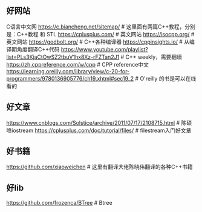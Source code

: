 ## 好网站

C语言中文网
https://c.biancheng.net/sitemap/ # 这里面有两篇C++教程，分别是：C++教程 和 STL
https://cplusplus.com/ # 英文网站
https://isocpp.org/ # 英文网站
https://godbolt.org/ # C++各种编译器
https://cppinsights.io/ # 从编译期角度翻译C++代码
https://www.youtube.com/playlist?list=PLs3KjaCtOwSZ2tbuV1hx8Xz-rFZTan2J1 # C++ weekly，需要翻墙
https://zh.cppreference.com/w/cpp # CPP reference中文
https://learning.oreilly.com/library/view/c-20-for-programmers/9780136905776/ch19.xhtml#sec19_2 # O'reilly 的书是可以在线看的

## 好文章

https://www.cnblogs.com/Solstice/archive/2011/07/17/2108715.html # 陈硕喷iostream
https://cplusplus.com/doc/tutorial/files/ # filestream入门好文章

## 好书籍

https://github.com/xiaoweichen # 这里有翻译大佬陈晓伟翻译的各种C++书籍

## 好lib

https://github.com/frozenca/BTree # Btree

